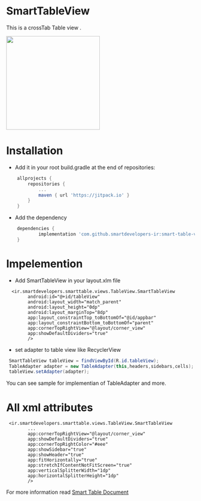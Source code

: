 # SmartTableView
This is a crossTab Table view .

<img src="images/smart_table.gif" width="250">

# Installation
* Add it in your root build.gradle at the end of repositories:
```gradle
	allprojects {
		repositories {
			...
			maven { url 'https://jitpack.io' }
		}
	}
```
* Add the dependency
```gradle
	dependencies {
	        implementation 'com.github.smartdevelopers-ir:smart-table-view:Tag'
	}
```

# Impelemention

* Add SmartTableView in your layout.xlm file
```xlm
  <ir.smartdevelopers.smarttable.views.TableView.SmartTableView
        android:id="@+id/tableView"
        android:layout_width="match_parent"
        android:layout_height="0dp"
        android:layout_marginTop="8dp"
        app:layout_constraintTop_toBottomOf="@id/appbar"
        app:layout_constraintBottom_toBottomOf="parent"
        app:cornerTopRightView="@layout/corner_view"
        app:showDefaultDividers="true"
        />
```
* set adapter to table view like RecyclerView
```java
 SmartTableView tableView = findViewById(R.id.tableView);
 TableAdapter adapter = new TableAdapter(this,headers,sidebars,cells);
 tableView.setAdapter(adapter);
```

You can see sample for implementian of TableAdapter and more.

# All xml attributes
```xlm
 <ir.smartdevelopers.smarttable.views.TableView.SmartTableView
        ...
        app:cornerTopRightView="@layout/corner_view"
        app:showDefaultDividers="true"
        app:cornerTopRightColor="#eee"
        app:showSidebar="true"
        app:showHeader="true"
        app:fitHorizontally="true"
        app:stretchIfContentNotFitScreen="true"
        app:verticalSplitterWidth="1dp"
        app:horizontalSplitterHeight="1dp"
        />
```
For more information read <a href="https://smartdevelopers-ir.github.io/smart-table-view/SmartTableDoc/" >  Smart Table Document </a>
